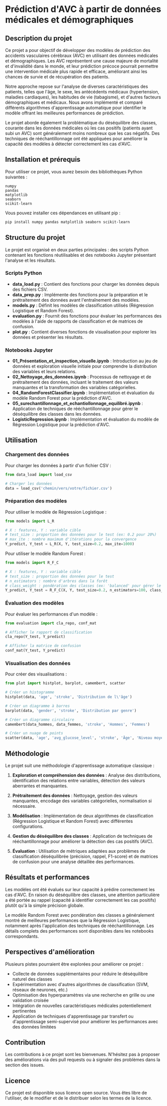 # Prédiction d'AVC à partir de données médicales et démographiques

## Description du projet

Ce projet a pour objectif de développer des modèles de prédiction des accidents vasculaires cérébraux (AVC) en utilisant des données médicales et démographiques. Les AVC représentent une cause majeure de mortalité et d'invalidité dans le monde, et leur prédiction précoce pourrait permettre une intervention médicale plus rapide et efficace, améliorant ainsi les chances de survie et de récupération des patients.

Notre approche repose sur l'analyse de diverses caractéristiques des patients, telles que l'âge, le sexe, les antécédents médicaux (hypertension, maladies cardiaques), les habitudes de vie (tabagisme), et d'autres facteurs démographiques et médicaux. Nous avons implémenté et comparé différents algorithmes d'apprentissage automatique pour identifier le modèle offrant les meilleures performances de prédiction.

Le projet aborde également la problématique du déséquilibre des classes, courante dans les données médicales où les cas positifs (patients ayant subi un AVC) sont généralement moins nombreux que les cas négatifs. Des techniques de rééchantillonnage ont été appliquées pour améliorer la capacité des modèles à détecter correctement les cas d'AVC.

## Installation et prérequis

Pour utiliser ce projet, vous aurez besoin des bibliothèques Python suivantes :

```
numpy
pandas
matplotlib
seaborn
scikit-learn
```

Vous pouvez installer ces dépendances en utilisant pip :

```bash
pip install numpy pandas matplotlib seaborn scikit-learn
```

## Structure du projet

Le projet est organisé en deux parties principales : des scripts Python contenant les fonctions réutilisables et des notebooks Jupyter présentant l'analyse et les résultats.

### Scripts Python

- **data_load.py** : Contient des fonctions pour charger les données depuis des fichiers CSV.
- **data_prep.py** : Implémente des fonctions pour la préparation et le prétraitement des données avant l'entraînement des modèles.
- **models.py** : Définit les modèles de classification utilisés (Régression Logistique et Random Forest).
- **evaluation.py** : Fournit des fonctions pour évaluer les performances des modèles à l'aide de rapports de classification et de matrices de confusion.
- **plot.py** : Contient diverses fonctions de visualisation pour explorer les données et présenter les résultats.

### Notebooks Jupyter

- **01_Présentation_et_inspection_visuelle.ipynb** : Introduction au jeu de données et exploration visuelle initiale pour comprendre la distribution des variables et leurs relations.
- **02_Nettoyage_des_données.ipynb** : Processus de nettoyage et de prétraitement des données, incluant le traitement des valeurs manquantes et la transformation des variables catégorielles.
- **04_RandomForestClassifier.ipynb** : Implémentation et évaluation du modèle Random Forest pour la prédiction d'AVC.
- **05_surechantillonnage_et_echantiollonnage_equilibré.ipynb** : Application de techniques de rééchantillonnage pour gérer le déséquilibre des classes dans les données.
- **LogisticRegression.ipynb** : Implémentation et évaluation du modèle de Régression Logistique pour la prédiction d'AVC.

## Utilisation

### Chargement des données

Pour charger les données à partir d'un fichier CSV :

```python
from data_load import load_csv

# Charger les données
data = load_csv('chemin/vers/votre/fichier.csv')
```

### Préparation des modèles

Pour utiliser le modèle de Régression Logistique :

```python
from models import L_R

# X : features, Y : variable cible
# test_size : proportion des données pour le test (ex: 0.2 pour 20%)
# max_ite : nombre maximum d'itérations pour la convergence
Y_predict, Y_test = L_R(X, Y, test_size=0.2, max_ite=1000)
```

Pour utiliser le modèle Random Forest :

```python
from models import R_F_C

# X : features, Y : variable cible
# test_size : proportion des données pour le test
# n_estimators : nombre d'arbres dans la forêt
# class_weight : pondération des classes (ex: 'balanced' pour gérer le déséquilibre)
Y_predict, Y_test = R_F_C(X, Y, test_size=0.2, n_estimators=100, class_weight='balanced')
```

### Évaluation des modèles

Pour évaluer les performances d'un modèle :

```python
from evaluation import cla_repo, conf_mat

# Afficher le rapport de classification
cla_repo(Y_test, Y_predict)

# Afficher la matrice de confusion
conf_mat(Y_test, Y_predict)
```

### Visualisation des données

Pour créer des visualisations :

```python
from plot import histplot, barplot, camembert, scatter

# Créer un histogramme
histplot(data, 'age', 'stroke', 'Distribution de l\'âge')

# Créer un diagramme à barres
barplot(data, 'gender', 'stroke', 'Distribution par genre')

# Créer un diagramme circulaire
camembert(data_hommes, data_femmes, 'stroke', 'Hommes', 'Femmes')

# Créer un nuage de points
scatter(data, 'age', 'avg_glucose_level', 'stroke', 'Âge', 'Niveau moyen de glucose')
```

## Méthodologie

Le projet suit une méthodologie d'apprentissage automatique classique :

1. **Exploration et compréhension des données** : Analyse des distributions, identification des relations entre variables, détection des valeurs aberrantes et manquantes.

2. **Prétraitement des données** : Nettoyage, gestion des valeurs manquantes, encodage des variables catégorielles, normalisation si nécessaire.

3. **Modélisation** : Implémentation de deux algorithmes de classification (Régression Logistique et Random Forest) avec différentes configurations.

4. **Gestion du déséquilibre des classes** : Application de techniques de rééchantillonnage pour améliorer la détection des cas positifs (AVC).

5. **Évaluation** : Utilisation de métriques adaptées aux problèmes de classification déséquilibrée (précision, rappel, F1-score) et de matrices de confusion pour une analyse détaillée des performances.

## Résultats et performances

Les modèles ont été évalués sur leur capacité à prédire correctement les cas d'AVC. En raison du déséquilibre des classes, une attention particulière a été portée au rappel (capacité à identifier correctement les cas positifs) plutôt qu'à la simple précision globale.

Le modèle Random Forest avec pondération des classes a généralement montré de meilleures performances que la Régression Logistique, notamment après l'application des techniques de rééchantillonnage. Les détails complets des performances sont disponibles dans les notebooks correspondants.

## Perspectives d'amélioration

Plusieurs pistes pourraient être explorées pour améliorer ce projet :

- Collecte de données supplémentaires pour réduire le déséquilibre naturel des classes
- Expérimentation avec d'autres algorithmes de classification (SVM, réseaux de neurones, etc.)
- Optimisation des hyperparamètres via une recherche en grille ou une validation croisée
- Intégration de nouvelles caractéristiques médicales potentiellement pertinentes
- Application de techniques d'apprentissage par transfert ou d'apprentissage semi-supervisé pour améliorer les performances avec des données limitées

## Contribution

Les contributions à ce projet sont les bienvenues. N'hésitez pas à proposer des améliorations via des pull requests ou à signaler des problèmes dans la section des issues.

## Licence

Ce projet est disponible sous licence open source. Vous êtes libre de l'utiliser, de le modifier et de le distribuer selon les termes de la licence.
